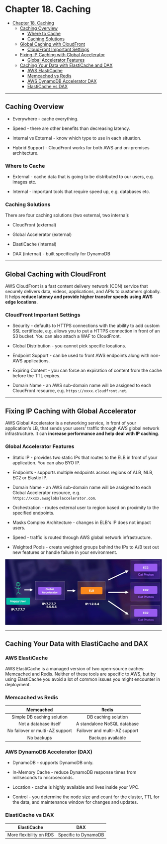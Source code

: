 # Chapter 18. Caching

<!-- TOC -->

- [Chapter 18. Caching](#chapter-18-caching)
  - [Caching Overview](#caching-overview)
    - [Where to Cache](#where-to-cache)
    - [Caching Solutions](#caching-solutions)
  - [Global Caching with CloudFront](#global-caching-with-cloudfront)
    - [CloudFront Important Settings](#cloudfront-important-settings)
  - [Fixing IP Caching with Global Accelerator](#fixing-ip-caching-with-global-accelerator)
    - [Global Accelerator Features](#global-accelerator-features)
  - [Caching Your Data with ElastiCache and DAX](#caching-your-data-with-elasticache-and-dax)
    - [AWS ElastiCache](#aws-elasticache)
    - [Memcached vs Redis](#memcached-vs-redis)
    - [AWS DynamoDB Accelerator DAX](#aws-dynamodb-accelerator-dax)
    - [ElastiCache vs DAX](#elasticache-vs-dax)

<!-- /TOC -->

---
## Caching Overview

* Everywhere - cache everything.

* Speed - there are other benefits than decreasing latency.

* Internal vs External - know which type to use in each situation.

* Hybrid Support - CloudFront works for both AWS and on-premises architecture.

### Where to Cache

* External - cache data that is going to be distributed to our users, e.g. images etc.

* Internal - important tools that require speed up, e.g. databases etc.

### Caching Solutions

There are four caching solutions (two external, two internal):

* CloudFront (external)

* Global Accelerator (external)

* ElastiCache (internal)

* DAX (internal) - built specifically for DynamoDB

---
## Global Caching with CloudFront

AWS CloudFront is a fast content delivery network (CDN) service that securely delivers data, videos, applications, and APIs to customers globally. It helps **reduce latency and provide higher transfer speeds using AWS edge locations**.

### CloudFront Important Settings

* Security - defaults to HTTPS connections with the ability to add custom SSL certificate, e.g. allows you to put a HTTPS connection in front of an S3 bucket. You can also attach a WAF to CloudFront.

* Global Distribution - you cannot pick specific locations.

* Endpoint Support - can be used to front AWS endpoints along with non-AWS applications.

* Expiring Content - you can force an expiration of content from the cache before the TTL expires.

* Domain Name - an AWS sub-domain name will be assigned to each CloudFront resource, e.g. `https://xxxx.cloudfront.net`.

---
## Fixing IP Caching with Global Accelerator

AWS Global Accelerator is a networking service, in front of your application's LB, that sends your users' traffic through AWS global network infrastructure. It can **increase performance and help deal with IP caching**.

### Global Accelerator Features

* Static IP - provides two static IPs that routes to the ELB in front of your application. You can also BYO IP.

* Endpoints - supports multiple endpoints across regions of ALB, NLB, EC2 or Elastic IP.

* Domain Name - an AWS sub-domain name will be assigned to each Global Accelerator resource, e.g. `https://xxxx.awsglobalaccelerator.com`.

* Orchestration - routes external user to region based on proximity to the specified endpoints.

* Masks Complex Architecture - changes in ELB's IP does not impact users.

* Speed - traffic is routed through AWS global network infrastructure.

* Weighted Pools - create weighted groups behind the IPs to A/B test out new features or handle failure in your environment.

![Example Diagram](../../img/acloudguru/Chp18.1.png)

---
## Caching Your Data with ElastiCache and DAX

### AWS ElastiCache

AWS ElastiCache is a managed version of two open-source caches: Memcached and Redis. Neither of these tools are specific to AWS, but by using ElastiCache you avoid a lot of common issues you might encounter in deployment.

### Memcached vs Redis

|            Memcached            |             Redis             |
|:-------------------------------:|:-----------------------------:|
|   Simple DB caching solution    |      DB caching solution      |
|      Not a database itself      |  A standalone NoSQL database  |
| No failover or multi-AZ support | Failover and multi-AZ support |
|           No backups            |       Backups available       |

### AWS DynamoDB Accelerator (DAX)

* DynamoDB - supports DynamoDB only.

* In-Memory Cache - reduce DynamoDB response times from millseconds to microseconds.

* Location - cache is highly available and lives inside your VPC.

* Control - you determine the node size and count for the cluster, TTL for the data, and maintenance window for changes and updates.

### ElastiCache vs DAX

|       ElastiCache       |         DAX          |
|:-----------------------:|:--------------------:|
| More flexibility on RDS | Specific to DynamoDB |